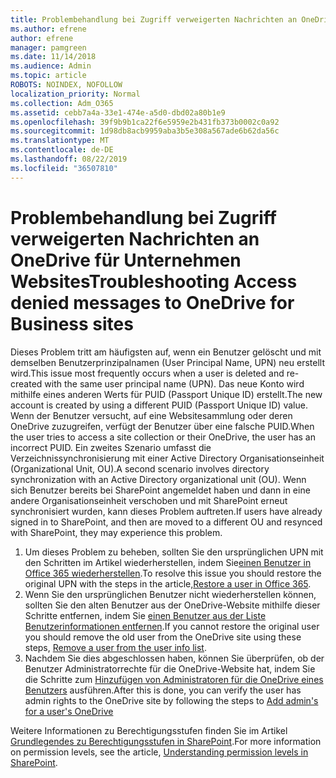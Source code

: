 ```yaml
---
title: Problembehandlung bei Zugriff verweigerten Nachrichten an OneDrive für Unternehmen Websites
ms.author: efrene
author: efrene
manager: pamgreen
ms.date: 11/14/2018
ms.audience: Admin
ms.topic: article
ROBOTS: NOINDEX, NOFOLLOW
localization_priority: Normal
ms.collection: Adm_O365
ms.assetid: cebb7a4a-33e1-474e-a5d0-dbd02a80b1e9
ms.openlocfilehash: 39f9b9b1ca22f6e5959e2b431fb373b0002c0a92
ms.sourcegitcommit: 1d98db8acb9959aba3b5e308a567ade6b62da56c
ms.translationtype: MT
ms.contentlocale: de-DE
ms.lasthandoff: 08/22/2019
ms.locfileid: "36507810"
---
```

# <a name="troubleshooting-access-denied-messages-to-onedrive-for-business-sites"></a><span data-ttu-id="cf413-102">Problembehandlung bei Zugriff verweigerten Nachrichten an OneDrive für Unternehmen Websites</span><span class="sxs-lookup"><span data-stu-id="cf413-102">Troubleshooting Access denied messages to OneDrive for Business sites</span></span>

<span data-ttu-id="cf413-103">Dieses Problem tritt am häufigsten auf, wenn ein Benutzer gelöscht und mit demselben Benutzerprinzipalnamen (User Principal Name, UPN) neu erstellt wird.</span><span class="sxs-lookup"><span data-stu-id="cf413-103">This issue most frequently occurs when a user is deleted and re-created with the same user principal name (UPN).</span></span> <span data-ttu-id="cf413-104">Das neue Konto wird mithilfe eines anderen Werts für PUID (Passport Unique ID) erstellt.</span><span class="sxs-lookup"><span data-stu-id="cf413-104">The new account is created by using a different PUID (Passport Unique ID) value.</span></span> <span data-ttu-id="cf413-105">Wenn der Benutzer versucht, auf eine Websitesammlung oder deren OneDrive zuzugreifen, verfügt der Benutzer über eine falsche PUID.</span><span class="sxs-lookup"><span data-stu-id="cf413-105">When the user tries to access a site collection or their OneDrive, the user has an incorrect PUID.</span></span> <span data-ttu-id="cf413-106">Ein zweites Szenario umfasst die Verzeichnissynchronisierung mit einer Active Directory Organisationseinheit (Organizational Unit, OU).</span><span class="sxs-lookup"><span data-stu-id="cf413-106">A second scenario involves directory synchronization with an Active Directory organizational unit (OU).</span></span> <span data-ttu-id="cf413-107">Wenn sich Benutzer bereits bei SharePoint angemeldet haben und dann in eine andere Organisationseinheit verschoben und mit SharePoint erneut synchronisiert wurden, kann dieses Problem auftreten.</span><span class="sxs-lookup"><span data-stu-id="cf413-107">If users have already signed in to SharePoint, and then are moved to a different OU and resynced with SharePoint, they may experience this problem.</span></span>

1. <span data-ttu-id="cf413-108">Um dieses Problem zu beheben, sollten Sie den ursprünglichen UPN mit den Schritten im Artikel wiederherstellen, indem Sie[einen Benutzer in Office 365 wiederherstellen](https://docs.microsoft.com/office365/admin/add-users/restore-user?view=o365-worldwide).</span><span class="sxs-lookup"><span data-stu-id="cf413-108">To resolve this issue you should restore the original UPN with the steps in the article,[Restore a user in Office 365](https://docs.microsoft.com/office365/admin/add-users/restore-user?view=o365-worldwide).</span></span>
2. <span data-ttu-id="cf413-109">Wenn Sie den ursprünglichen Benutzer nicht wiederherstellen können, sollten Sie den alten Benutzer aus der OneDrive-Website mithilfe dieser Schritte entfernen, indem Sie [einen Benutzer aus der Liste Benutzerinformationen entfernen]().</span><span class="sxs-lookup"><span data-stu-id="cf413-109">If you cannot restore the original user you should remove the old user from the OneDrive site using these steps, [Remove a user from the user info list]().</span></span> 
3. <span data-ttu-id="cf413-110">Nachdem Sie dies abgeschlossen haben, können Sie überprüfen, ob der Benutzer Administratorrechte für die OneDrive-Website hat, indem Sie die Schritte zum [Hinzufügen von Administratoren für die OneDrive eines Benutzers](https://docs.microsoft.com/sharepoint/manage-user-profiles?redirectSourcePath=%252fen-us%252farticle%252fmanage-user-profiles-in-the-sharepoint-admin-center-494bec9c-6654-41f0-920f-f7f937ea9723#add-and-remove-admins-for-a-users-onedrive) ausführen.</span><span class="sxs-lookup"><span data-stu-id="cf413-110">After this is done, you can verify the user has admin rights to the OneDrive site by following the steps to [Add admin's for a user's OneDrive](https://docs.microsoft.com/sharepoint/manage-user-profiles?redirectSourcePath=%252fen-us%252farticle%252fmanage-user-profiles-in-the-sharepoint-admin-center-494bec9c-6654-41f0-920f-f7f937ea9723#add-and-remove-admins-for-a-users-onedrive)</span></span>

<span data-ttu-id="cf413-111">Weitere Informationen zu Berechtigungsstufen finden Sie im Artikel [Grundlegendes zu Berechtigungsstufen in SharePoint](https://docs.microsoft.com/sharepoint/understanding-permission-levels).</span><span class="sxs-lookup"><span data-stu-id="cf413-111">For more information on permission levels, see the article, [Understanding permission levels in SharePoint](https://docs.microsoft.com/sharepoint/understanding-permission-levels).</span></span>
